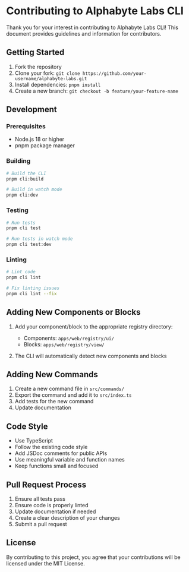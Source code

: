 # Contributing to Alphabyte Labs CLI

Thank you for your interest in contributing to Alphabyte Labs CLI! This document provides guidelines and information for contributors.

## Getting Started

1. Fork the repository
2. Clone your fork: `git clone https://github.com/your-username/alphabyte-labs.git`
3. Install dependencies: `pnpm install`
4. Create a new branch: `git checkout -b feature/your-feature-name`

## Development

### Prerequisites

- Node.js 18 or higher
- pnpm package manager

### Building

```bash
# Build the CLI
pnpm cli:build

# Build in watch mode
pnpm cli:dev
```

### Testing

```bash
# Run tests
pnpm cli test

# Run tests in watch mode
pnpm cli test:dev
```

### Linting

```bash
# Lint code
pnpm cli lint

# Fix linting issues
pnpm cli lint --fix
```

## Adding New Components or Blocks

1. Add your component/block to the appropriate registry directory:
   - Components: `apps/web/registry/ui/`
   - Blocks: `apps/web/registry/view/`

2. The CLI will automatically detect new components and blocks

## Adding New Commands

1. Create a new command file in `src/commands/`
2. Export the command and add it to `src/index.ts`
3. Add tests for the new command
4. Update documentation

## Code Style

- Use TypeScript
- Follow the existing code style
- Add JSDoc comments for public APIs
- Use meaningful variable and function names
- Keep functions small and focused

## Pull Request Process

1. Ensure all tests pass
2. Ensure code is properly linted
3. Update documentation if needed
4. Create a clear description of your changes
5. Submit a pull request

## License

By contributing to this project, you agree that your contributions will be licensed under the MIT License.
